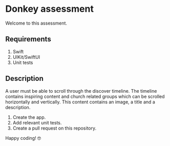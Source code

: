 # Donkey assessment

Welcome to this assessment.

## Requirements
1. Swift
2. UIKit/SwiftUI
3. Unit tests

## Description
A user must be able to scroll through the discover timeline.
The timeline contains inspiring content and church related groups which can be scrolled horizontally and vertically.
This content contains an image, a title and a description.

1. Create the app.
2. Add relevant unit tests. 
3. Create a pull request on this repository.

Happy coding! 🤓
